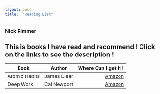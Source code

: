 ```yaml
---
layout: post
title:  "Reading List"
---
```


### Nick Rimmer

## This is books I have read and recommend ! Click on the links to see the description !   


| Book   |      Author      |  Where Can I get It ! |
|----------|:-------------:|------:|
| Atomic Habits |  James Clear | [Amazon](https://read.amazon.co.uk/kp/embed?asin=B01N5AX61W&preview=newtab&linkCode=kpe&f_=cm_sw_r_kb_dp_KR4E0ASR6KH1GXWG2H0S) |
| Deep Work     |  Cal Newport | [Amazon](https://read.amazon.co.uk/kp/embed?asin=B013UWFM52&preview=newtab&linkCode=kpe&ref_=cm_sw_r_kb_dp_3SFY3YJZZ4SWTHB9ZC16) |
